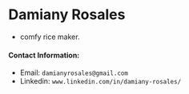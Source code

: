 <h1>Damiany Rosales</h1>

- comfy rice maker.

#### Contact Information:
- Email: `damianyrosales@gmail.com`
- Linkedin: `www.linkedin.com/in/damiany-rosales/`

